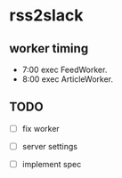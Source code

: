 # rss2slack

## worker timing

- 7:00 exec FeedWorker.
- 8:00 exec ArticleWorker.

## TODO

- [ ] fix worker
- [ ] server settings
- [ ] implement spec

